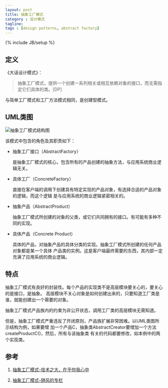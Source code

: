 ```yaml
---
layout: post
title: 抽象工厂模式
category : 设计模式
tagline:
tags : [design patterns, abstract factory]
---
```

{% include JB/setup %}

## 定义

《大话设计模式》：

>抽象工厂模式，提供一个创建一系列相关或相互依赖对象的接口，而无需指定它们具体的类。[DP]

与简单工厂模式和工厂方法模式相同，是创建型模式。

## UML类图

![抽象工厂模式结构图](http://images.cnblogs.com/cnblogs_com/zhenyulu/Pic46.gif)

该模式中包含的角色及其职责如下：

* 抽象工厂接口（AbstractFactory）

  是抽象工厂模式的核心，包含所有的产品创建的抽象方法，与应用系统商业逻辑无关。

* 具体工厂（ConcreteFactory）

  直接在客户端的调用下创建具有特定实现的产品对象，有选择合适的产品对象的逻辑，而这个逻辑
  是与应用系统的商业逻辑紧密相关的。

* 抽象产品（AbstractProduct）

  抽象工厂模式所创建的对象的父类，或它们共同拥有的接口。有可能有多种不同的实现。

* 具体产品（Concrete Product）

  具体的产品，对抽象产品的具体分类的实现。抽象工厂模式所创建的任何产品对象都是某一个具体
  产品类的实例。这是客户端最终需要的东西，其内部一定充满了应用系统的商业逻辑。

## 特点

抽象工厂模式有良好的封装性。每个产品的实现类不是高层模块要关心的，要关心的是接口，是抽象。
高层模块不关心对象是如何创建出来的，只要知道工厂类是谁，就能创建出一个需要的对象。

抽象工厂模式产品族内的约束为非公开状态，调用工厂类的高层模块无需知道。

但是，抽象工厂模式严重违反了开闭原则，产品族扩展非常困难。以UML类图所示结构为例，如果要增
加一个产品C，抽象类AbstractCreator要增加一个方法createProductC()，然后，所有与该抽象类
有关的代码都要修改，如本例中的两个实现类。

## 参考

1. [抽象工厂模式-技术之大，在乎你我心中](http://www.cnblogs.com/cbf4life/archive/2009/12/23/1630612.html)

2. [抽象工厂模式-随风的专栏](http://blog.csdn.net/ipqxiang/article/details/1955677)
